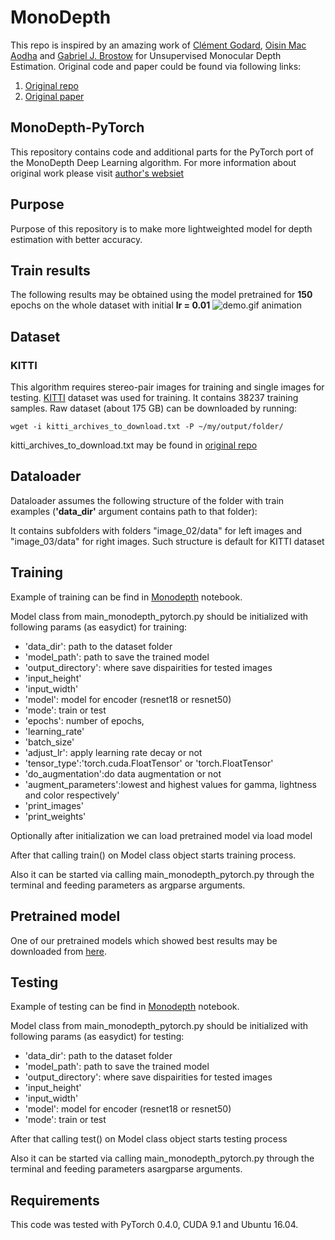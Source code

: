 # MonoDepth

This repo is inspired by an amazing work of [Clément Godard](http://www0.cs.ucl.ac.uk/staff/C.Godard/), [Oisin Mac Aodha](http://vision.caltech.edu/~macaodha/) and [Gabriel J. Brostow](http://www0.cs.ucl.ac.uk/staff/g.brostow/) for Unsupervised Monocular Depth Estimation.
Original code and paper could be found via following links:
1. [Original repo](https://github.com/mrharicot/monodepth)
2. [Original paper](https://arxiv.org/abs/1609.03677)

## MonoDepth-PyTorch
This repository contains code and additional parts for the PyTorch port of the MonoDepth Deep Learning algorithm. For more information about original work please visit [author's websiet](http://visual.cs.ucl.ac.uk/pubs/monoDepth/)

## Purpose

Purpose of this repository is to make more lightweighted model for depth estimation with better accuracy.

## Train results

The following results may be obtained using the model pretrained for **150** epochs on the whole dataset with initial **lr = 0.01**
![demo.gif animation](readme_images/demo.gif)

## Dataset
### KITTI

This algorithm requires stereo-pair images for training and single images for testing.
[KITTI](http://www.cvlibs.net/datasets/kitti/raw_data.php) dataset was used for training.
It contains 38237 training samples.
Raw dataset (about 175 GB) can be downloaded by running:
```shell
wget -i kitti_archives_to_download.txt -P ~/my/output/folder/
```
kitti_archives_to_download.txt may be found in [original repo](https://github.com/mrharicot/monodepth/blob/master/utils/kitti_archives_to_download.txt)

## Dataloader
Dataloader assumes the following structure of the folder with train examples (**'data_dir'** argument contains path to that folder):
    <p>It contains subfolders with folders "image_02/data" for left images and  "image_03/data" for right images.
    Such structure is default for KITTI dataset
    
## Training
Example of training can be find in [Monodepth](Monodepth.ipynb) notebook.

Model class from main_monodepth_pytorch.py should be initialized with following params (as easydict) for training:
 - 'data_dir': path to the dataset folder
 - 'model_path': path to save the trained model
 - 'output_directory': where save dispairities for tested images
 - 'input_height'
 - 'input_width'
 - 'model': model for encoder (resnet18 or resnet50)
 - 'mode': train or test
 - 'epochs': number of epochs,
 - 'learning_rate'
 - 'batch_size'
 - 'adjust_lr': apply learning rate decay or not
 - 'tensor_type':'torch.cuda.FloatTensor' or 'torch.FloatTensor'
 - 'do_augmentation':do data augmentation or not
 - 'augment_parameters':lowest and highest values for gamma, lightness and color respectively'
 - 'print_images'
 - 'print_weights'
<p> Optionally after initialization we can load pretrained model via load model
<p>After that calling train() on Model class object starts training process.
<p>Also it can be started via calling main_monodepth_pytorch.py through the terminal and feeding parameters as argparse arguments.

## Pretrained model

One of our pretrained models which showed best results may be downloaded from [here](https://my.pcloud.com/publink/show?code=XZdFzu7ZfCAEf0uj8zRhDrBsjuEoeSo2QXak). 
    
## Testing
Example of testing can be find in [Monodepth](Monodepth.ipynb) notebook.

Model class from main_monodepth_pytorch.py should be initialized with following params (as easydict) for testing:
 - 'data_dir': path to the dataset folder
 - 'model_path': path to save the trained model
 - 'output_directory': where save dispairities for tested images
 - 'input_height'
 - 'input_width'
 - 'model': model for encoder (resnet18 or resnet50)
 - 'mode': train or test
 
<p>After that calling test() on Model class object starts testing process
<p>Also it can be started via calling main_monodepth_pytorch.py through the terminal and feeding parameters asargparse arguments. 
    
## Requirements
This code was tested with PyTorch 0.4.0, CUDA 9.1 and Ubuntu 16.04.
